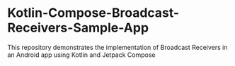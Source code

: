 # Kotlin-Compose-Broadcast-Receivers-Sample-App
This repository demonstrates the implementation of Broadcast Receivers in an Android app using Kotlin and Jetpack Compose
